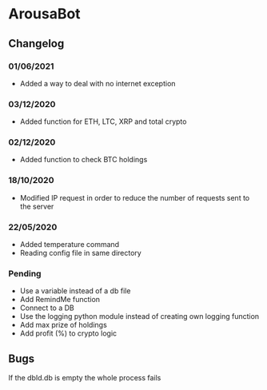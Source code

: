# ArousaBot

## Changelog

### 01/06/2021

* Added a way to deal with no internet exception

### 03/12/2020

* Added function for ETH, LTC, XRP and total crypto

### 02/12/2020

* Added function to check BTC holdings

### 18/10/2020

* Modified IP request in order to reduce the number of requests sent to the server

### 22/05/2020

* Added temperature command
* Reading config file in same directory

### Pending

* Use a variable instead of a db file
* Add RemindMe function
* Connect to a DB
* Use the logging python module instead of creating own logging function
* Add max prize of holdings
* Add profit (%) to crypto logic


## Bugs

If the dbId.db is empty the whole process fails